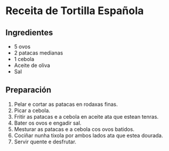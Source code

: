 # Receita de Tortilla Española
## Ingredientes
- 5 ovos
- 2 patacas medianas
- 1 cebola
- Aceite de oliva
- Sal

## Preparación
1. Pelar e cortar as patacas en rodaxas finas.
2. Picar a cebola.
3. Fritir as patacas e a cebola en aceite ata que estean tenras.
4. Bater os ovos e engadir sal.
5. Mesturar as patacas e a cebola cos ovos batidos.
6. Cociñar nunha tixola por ambos lados ata que estea dourada.
7. Servir quente e desfrutar.

